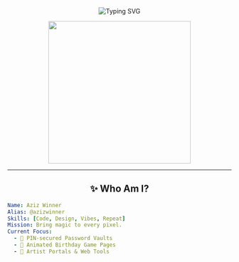 <!-- Profile README.md -->
<div align="center">
  <img src="https://readme-typing-svg.herokuapp.com?font=Fira+Code&size=30&duration=3000&pause=800&center=true&vCenter=true&multiline=true&width=600&height=100&lines=💻+Aziz+Winner+is+Coding...;🎨+Creative+Dev+%7C+UI+Designer+%7C+Artist;⚡+Welcome+to+my+GitHub+showcase!" alt="Typing SVG" />
</div>

<p align="center">
  <img src="https://media.tenor.com/2uyENRmiUt0AAAAC/coding.gif" width="320" />
</p>

---

<h2 align="center">✨ Who Am I?</h2>

```yaml
Name: Aziz Winner
Alias: @azizwinner
Skills: [Code, Design, Vibes, Repeat]
Mission: Bring magic to every pixel.
Current Focus:
  - 🔐 PIN-secured Password Vaults
  - 🎂 Animated Birthday Game Pages
  - 🎵 Artist Portals & Web Tools
